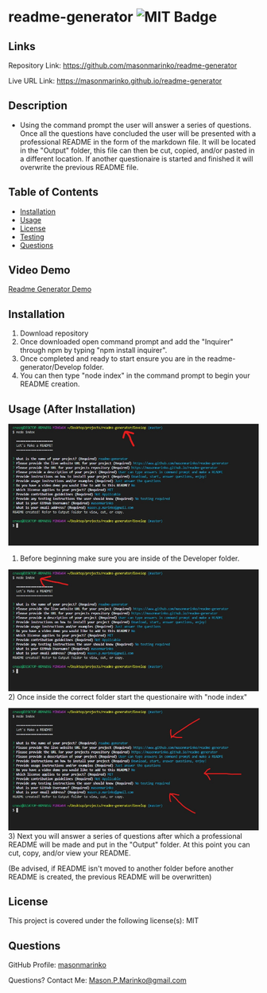 # readme-generator ![MIT Badge](https://img.shields.io/badge/License-MIT-brightgreen)

## Links

Repository Link: https://github.com/masonmarinko/readme-generator

Live URL Link: https://masonmarinko.github.io/readme-generator

## Description
- Using the command prompt the user will answer a series of questions. Once all the questions have concluded the user will be presented with a professional README in the form of the markdown file. It will be located in the "Output" folder, this file can then be cut, copied, and/or pasted in a different location. If another questionaire is started and finished it will overwrite the previous README file.

## Table of Contents
* [Installation](#installation)
* [Usage](#usage)
* [License](#license)
* [Testing](#testing)
* [Questions](#questions)

## Video Demo
[Readme Generator Demo](https://youtu.be/Rhb7cylB70U "Readme Generator Demo")

## Installation
1) Download repository
2) Once downloaded open command prompt and add the "Inquirer" through npm by typing "npm install inquirer".
3) Once completed and ready to start ensure you are in the readme-generator/Develop folder.
4) You can then type "node index" in the command prompt to begin your README creation.

## Usage (After Installation)

![image](./Develop/assets/filepath.jpg)
1) Before beginning make sure you are inside of the Developer folder.

![image](./Develop/assets/node_index.jpg)
2) Once inside the correct folder start the questionaire with "node index"

![image](./Develop/assets/questions.jpg)
3) Next you will answer a series of questions after which a professional README will be made and put in the "Output" folder. At this point you can cut, copy, and/or view your README.

(Be advised, if README isn't moved to another folder before another README is created, the previous README will be overwritten)


## License
This project is covered under the following license(s):
MIT

## Questions

GitHub Profile: [masonmarinko](https://github.com/masonmarinko)

Questions? Contact Me: <Mason.P.Marinko@gmail.com>

